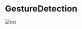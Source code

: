 # GestureDetection
![cat](https://user-images.githubusercontent.com/105070429/234743006-25c69fb7-95fe-45f0-86e1-ec667fcb05f6.jpg)
